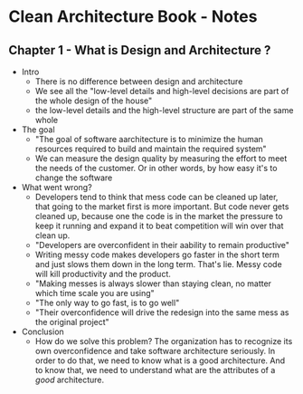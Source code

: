 # Clean Architecture Book - Notes

## Chapter 1 - What is Design and Architecture ?

- Intro
  - There is no difference between design and architecture
  - We see all the "low-level details and high-level decisions are part of the whole design of the house"
  - the low-level details and the high-level structure are part of the same whole
- The goal
  - "The goal of software aarchitecture is to minimize the human resources required to build and maintain the required system"
  - We can measure the design quality by measuring the effort to meet the needs of the customer. Or in other words, by how easy it's to change the software
- What went wrong?
  - Developers tend to think that mess code can be cleaned up later, that going to the market first is more important. But code never gets cleaned up, because one the code is in the market the pressure to keep it running and expand it to beat competition will win over that clean up.
  - "Developers are overconfident in their aability to remain productive"
  - Writing messy code makes developers go faster in the short term and just slows them down in the long term. That's lie. Messy code will kill productivity and the product.
  - "Making messes is always slower than staying clean, no matter which time scale you are using"
  - "The only way to go fast, is to go well"
  - "Their overconfidence will drive the redesign into the same mess as the original project"
- Conclusion
  - How do we solve this problem? The organization has to recognize its own overconfidence and take software architecture seriously. In order to do that, we need to know what is a good architecture. And to know that, we need to understand what are the attributes of a *good* architecture.